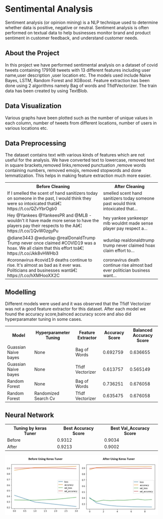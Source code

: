 # Sentimental Analysis

Sentiment analysis (or opinion mining) is a NLP technique used to determine whether data is positive, negative or neutral. Sentiment analysis is often performed on textual data to help businesses monitor brand and product sentiment in customer feedback, and understand customer needs.

## About the Project

In this project we have performed sentimental analysis on a dataset of covid tweets containing 179108 tweets with 13 different features including user name,user description ,user location etc.
The models used include Naive Bayes, LSTM, Random Forest and XGBoost.
Feature extraction has been done using 2 algorithms namely Bag of words and TfidfVectorizer.
The train data has been created by using TextBlob.
  
## Data Visualization
 Various graphs have been plotted such as the number of unique values in each column, number of tweets from different locations, number of users in various locations etc.
 

## Data Preprocessing
The dataset contains text with various kinds of features which are not useful for the analysis.
We have converted text to lowercase, removed text in square brackets,removed links,removed punctuation
,remove words containing numbers, removed emojis, removed stopwords and done lemmatization. This helps in making feature extraction much more easier.

<body>
    <table>
        <tr border: 1.5px solid black border-collapse: collapse>
            <th>Before Cleaning </th>
            <th>After Cleaning</th>
        </tr>
        <tr>
            <td>If I smelled the scent of hand sanitizers today on someone in the past, I would think they were so
                intoxicated thatâ€¦ https://t.co/QZvYbrOgb0
            </td>
            <td>smelled scent hand sanitizers today someone past would think intoxicated that…</td>
        </tr>
        <tr>
            <td>Hey @Yankees @YankeesPR and @MLB - wouldn't it have made more sense to have the players pay their
                respects to the Aâ€¦ https://t.co/1QvW0zgyPu</td>
            <td>hey yankee yankeespr mlb wouldnt made sense player pay respect a…</td>
        </tr>
        <tr>
            <td>@diane3443 @wdunlap @realDonaldTrump Trump never once claimed #COVID19 was a hoax. We all claim that
                this effort toâ€¦ https://t.co/Jkk8vHWHb3</td>
            <td>wdunlap realdonaldtrump trump never claimed hoax claim effort to…</td>
        </tr>
        <tr>
            <td>#coronavirus #covid19 deaths continue to rise. It's almost as bad as it ever was. Politicians and
                businesses wantâ€¦ https://t.co/hXMHooXX2C</td>
            <td>coronavirus death continue rise almost bad ever politician business want…</td>
        </tr>
    </table>
</body>

## Modelling 
Different models were used and it was observed that the Tfidf Vectorizer was not a good feature extractor for this dataset.
After each model we found the accuracy score,balnced accuracy score and also did hyperparamater tuning in some cases.
<body>
    <table>
        <tr k>
            <th>Model </th>
            <th>Hyperparameter Tuning</th>
            <th>Feature Extractor </th>
            <th>Accuracy Score</th>
            <th>Balanced Accuracy Score</th>
        </tr>
        <tr>
            <td>Guassian Naive bayes	
            </td>
            <td>None</td>
            <td>Bag of Words
            </td>
            <td>0.692759</td>
            <td>0.636655</td>
        </tr>
        <tr>
            <td>Guassian Naive bayes	</td>
            <td>None</td>
            <td>Tfidf Vectorizer</td>
              <td>0.613757	</td>
              <td>0.565149</td>
        </tr>
        <tr>
            <td>Random Forest</td>
            <td>None</td>
            <td>Bag of Words
            </td>
              <td>0.736251</td>
              <td>0.676058</td>
        </tr>
        <tr>
            <td>Random Forest</td>
            <td>Randomized Search Cv	</td>
            <td>Tfidf Vectorizer
            </td>
              <td>0.635475</td>
              <td>0.676058</td>
        </tr>
    </table>
</body>

## Neural Network

<body>
    <table>
        <tr>
            <th>Tuning by keras Tuner </th>
            <th>Best Accuracy Score</th>
            <th>Best Val_Accuracy Score </th>
        </tr>
        <tr>
            <td>Before	
            </td>
            <td>0.9312</td>
            <td>0.9034</td>
        </tr>
        <tr>
            <td>After</td>
            <td>0.9213</td>
            <td>0.9002</td>
        </tr>
    </table>
</body>
<img src="images/plot14.jpg" >
      





